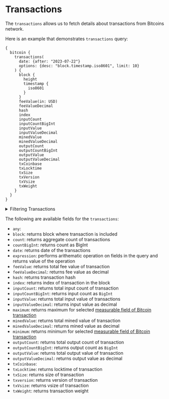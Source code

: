 # Transactions

The `transactions` allows us to fetch details about transactions from Bitcoins network.

Here is an example that demonstrates `transactions` query:

```
{
  bitcoin {
    transactions(
      date: {after: "2023-07-22"}
      options: {desc: "block.timestamp.iso8601", limit: 10}
    ) {
      block {
        height
        timestamp {
          iso8601
        }
      }
      feeValue(in: USD)
      feeValueDecimal
      hash
      index
      inputCount
      inputCountBigInt
      inputValue
      inputValueDecimal
      minedValue
      minedValueDecimal
      outputCount
      outputCountBigInt
      outputValue
      outputValueDecimal
      txCoinbase
      txLocktime
      txSize
      txVersion
      txVsize
      txWeight
    }
  }
}
```

<details>
<summary>Filtering Transactions</summary>

-   `any`:
-   `date`: filter by selecting date in range, list or just date
-   `feeValue`: filter by fee value
-   `height`: filter by block height
-   `inputAddress`: filter by input address
-   `inputCount`: filter by input count of transaction
-   `minedValue`: filter by transaction's total mined value
-   `options`: filter returned data by ordering, limiting, and constraining it.
-   `outputAddress`: filter by output address
-   `outputCount`: filter by output count of transaction 
-   `outputValue`: filter by total output value of transaction
-   `time`: filter by selecting time in range, list or just time
-   `txCoinbase`:
-   `txHash`: filter by transaction hash
-   `txIndex`: fitler by transaction index in block
-   `txLocktime`: filter by transaction locktime
-   `txSize`: filter by transaction size
-   `txVersion`: filter by transaction version
-   `txVsize`: filter by transaction vsize
-   `txWeight`: filter by transaction weight

</details>

The following are available fields for the `transactions`:

-   `any`:
-   `block`: returns block where transaction is included
-   `count`: returns aggregate count of transactions
-   `countBigInt`: returns count as BigInt
-   `date`: returns date of the transactions
-   `expression`: performs arithematic operation on fields in the query and returns value of the operation
-   `feeValue`: returns total fee value of transaction
-   `feeValueDecimal`: returns fee value as decimal
-   `hash`: returns transaction hash
-   `index`: returns index of transaction in the block
-   `inputCount`: returns total input count of transaction 
-   `inputCountBigInt`: returns input count as `BigInt`
-   `inputValue`: returns total input value of transactions
-   `inputValueDecimal`: returns input value as decimal
-   `maximum`: returns maximum for selected [measurable field of Bitcoin transaction](/v1/docs/graphql-reference/enums/bitcoin-transactions-measureable)
-   `minedValue`: returns total mined value of transaction
-   `minedValueDecimal`: returns mined value as decimal
-   `minimum`: returns minimum for selected [measurable field of Bitcoin transaction](/v1/docs/graphql-reference/enums/bitcoin-transactions-measureable)
-   `outputCount`: returns total output count of transaction
-   `outputCountBigInt`: returns output count as `BigInt`
-   `outputValue`: returns total output value of transaction
-   `outputValueDecimal`: returns output value as decimal
-   `txCoinbase`:  
-   `txLocktime`: returns locktime of transaction
-   `txSize`: returns size of transaction
-   `txversion`: returns version of transaction
-   `txVsize`: returns vsize of transaction
-   `txWeight`: returns transaction weight
